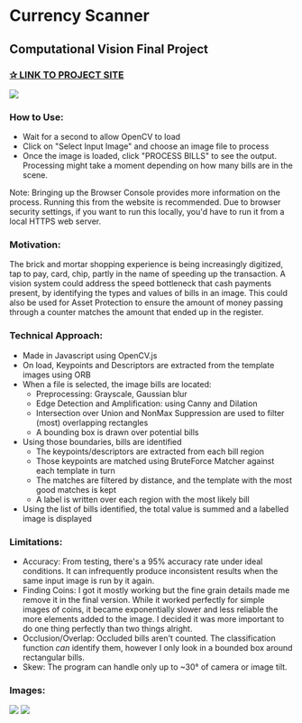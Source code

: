 # Currency Scanner
## Computational Vision Final Project
### [✰ LINK TO PROJECT SITE](https://zaarafa.github.io/Currency-Scanner/)
![](https://i.imgur.com/ssMZHuL.png)

### How to Use:
- Wait for a second to allow OpenCV to load
- Click on "Select Input Image" and choose an image file to process
- Once the image is loaded, click "PROCESS BILLS" to see the output. Processing might take a moment depending on how many bills are in the scene.

Note: Bringing up the Browser Console provides more information on the process. Running this from the website is recommended. Due to browser security settings, if you want to run this locally, you'd have to run it from a local HTTPS web server.

### Motivation:
The brick and mortar shopping experience is being increasingly digitized, tap to pay, card, chip, partly in the name of speeding up the transaction. A vision system could address the speed bottleneck that cash payments present, by identifying the types and values of bills in an image. This could also be used for Asset Protection to ensure the amount of money passing through a counter matches the amount that ended up in the register.

### Technical Approach:
- Made in Javascript using OpenCV.js
- On load, Keypoints and Descriptors are extracted from the template images using ORB
- When a file is selected, the image bills are located:
  - Preprocessing: Grayscale, Gaussian blur
  - Edge Detection and Amplification: using Canny and Dilation
  - Intersection over Union and NonMax Suppression are used to filter (most) overlapping rectangles
  - A bounding box is drawn over potential bills
- Using those boundaries, bills are identified
  - The keypoints/descriptors are extracted from each bill region
  - Those keypoints are matched using BruteForce Matcher against each template in turn
  - The matches are filtered by distance, and the template with the most good matches is kept
  - A label is written over each region with the most likely bill
- Using the list of bills identified, the total value is summed and a labelled image is displayed

### Limitations:
- Accuracy: From testing, there's a 95% accuracy rate under ideal conditions. It can infrequently produce inconsistent results when the same input image is run by it again. 
- Finding Coins: I got it mostly working but the fine grain details made me remove it in the final version. While it worked perfectly for simple images of coins, it became exponentially slower and less reliable the more elements added to the image. I decided it was more important to do one thing perfectly than two things alright.
- Occlusion/Overlap: Occluded bills aren't counted. The classification function *can* identify them, however I only look in a bounded box around rectangular bills.
- Skew: The program can handle only up to ~30° of camera or image tilt.


### Images:
![](https://i.imgur.com/YIjO8CU.png)
![](https://i.imgur.com/JFwmMs2.png)
